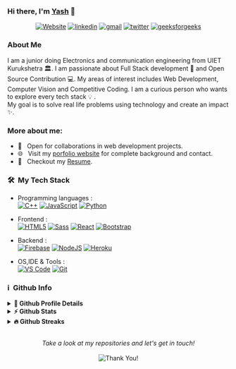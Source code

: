 ### Hi there, I'm [Yash](https://www.linkedin.com/in/yash-kumar-9b785b1a6/) 👋
<p align="center">
    <a href="https://its21yash.netlify.app/"><img alt="Website" title="website" src="https://img.shields.io/badge/-Website-47CCCC?style=flat&logo=Google-Chrome&logoColor=white&link="/></a>
  <a href="https://www.linkedin.com/in/yash-kumar-9b785b1a6/"><img alt="linkedin" title="Linkedin" src="https://img.shields.io/badge/LinkedIn-0077B5?style=flat&logo=linkedin&logoColor=white&link=https://www.linkedin.com/in/yash-kumar-9b785b1a6/"/></a>
  <a href="mailto:yash38709@gmail.com"><img alt="gmail" title="gmail" src="https://img.shields.io/badge/Gmail-red?style=flat&logo=Gmail&logoColor=white&link=mailto:yash38709@gmail.com"/></a>
<a href="https://twitter.com/me_yash_"><img alt="twitter" title="twitter" src="https://img.shields.io/badge/-Twitter-1ca0f1?style=flat&labelColor=1ca0f1&logo=twitter&logoColor=white&link=https://twitter.com/me_yash_"/></a>
<a href="https://auth.geeksforgeeks.org/user/yash22154/practice/"><img alt="geeksforgeeks" title="geeksforgeeks" src="https://img.shields.io/badge/-geeksforgeeks-success?style=flat&logo=geeksforgeeks&logoColor=white"/></a>
</p>

<h3>About Me</h3>

I am a junior doing Electronics and communication engineering from UIET Kurukshetra :classical_building:. I am passionate about Full Stack development 🚀 and Open Source Contribution 💻. My areas of interest includes Web Development, Computer Vision and Competitive Coding.
I am a curious person who wants to explore every tech stack :bulb: .<br>
My goal is to solve real life problems using technology and create an impact :sparkles:.

### More about me:

- 🤝 &nbsp; Open for collaborations in web development projects.
- 🌐 &nbsp; Visit my [porfolio website](https://its21yash.netlify.app/) for complete background and contact.
- 📝 &nbsp; Checkout my [Resume](https://drive.google.com/file/d/12hKgz063Nrvvy5BwMDbaqtGaZd_eDkMk/view?usp=sharing).

<h3> 🛠 &nbsp;My Tech Stack</h3>

- Programming languages : <br />
  [![C++](https://img.shields.io/badge/C%2B%2B-00599C?style=flat&logo=c%2B%2B&logoColor=white)](https://www.cplusplus.com/) 
  [![JavaScript](https://img.shields.io/badge/JavaScript-F7DF1E?style=flat&logo=javascript&logoColor=black)](https://developer.mozilla.org/en-US/docs/Web/JavaScript) 
  [![Python](https://img.shields.io/badge/Python-14354C?style=flat&logo=python&logoColor=white)](https://www.python.org)
- Frontend : <br />
  [![HTML5](https://img.shields.io/badge/HTML5-E34F26?style=flat&logo=html5&logoColor=white)](https://www.w3.org/html/) 
  [![Sass](https://img.shields.io/badge/Sass-CC6699?style=flat&logo=sass&logoColor=white)](https://sass-lang.com/)
  [![React](https://img.shields.io/badge/React-20232A?style=flat&logo=react&logoColor=61DAFB)](https://reactjs.org/) 
  [![Bootstrap](https://img.shields.io/badge/Bootstrap-563D7C?style=flat&logo=bootstrap&logoColor=white)](https://getbootstrap.com)
- Backend : <br />
  [![Firebase](https://img.shields.io/badge/-Firebase-2C2D72?style=flat&logo=firebase&logoColor=FFCA28)](https://firebase.google.com/) 
  [![NodeJS](https://img.shields.io/badge/Node.js-43853D?style=flat&logo=node.js&logoColor=white)](https://nodejs.org) 
  [![Heroku](https://img.shields.io/badge/Heroku-430098?style=flat&logo=heroku&logoColor=white)](https://heroku.com) 
  
- OS,IDE & Tools : <br />
  [![VS Code](http://img.shields.io/badge/-VS%20Code-5C2D91?style=flat&logo=visual-studio-code&logoColor=white)](https://code.visualstudio.com/) 
  [![Git](https://img.shields.io/badge/Git-F05032?style=flat&logo=git&logoColor=white)](https://git-scm.com/)

<h3>ℹ️ &nbsp;Github Info</h3>
<details>	
  <summary><b>🔎 Github Profile Details</b></summary>
<p align="center"><img height="180em" src="https://github-profile-summary-cards.vercel.app/api/cards/profile-details?username=yash2026&theme=github_dark" alt="yash2026" align = "center"/></p>
</details>
<details>	
  <summary><b>⚡ Github Stats</b></summary>
<p align="center"><img height="180em" src="https://github-readme-stats.vercel.app/api?username=yash2026&hide_border=true&count_private=true&show_icons=true&theme=radical" alt="yash2026" align = "center"/>
<img height="180em" src="https://github-readme-stats.vercel.app/api/top-langs?username=yash2026&show_icons=true&locale=en&layout=compact&hide_border=true&theme=radical" alt="yash2026" align = "center"/></p>
</details>
<details>
 <summary><b>🔥 Github Streaks</b></summary>
<p align="center"><img src="https://github-readme-streak-stats.herokuapp.com/?user=yash2026&theme=black-ice&hide_border=true&stroke=0000&background=0D1117&ring=e05397&fire=e05397&currStreakLabel=e05397" alt="yash2026" /></p>
</details>
<br>
 
<p align="center">
    <i>Take a look at my repositories and let's get in touch!</i><br><br>
   <img alt="Thank You!" title="Thank You" src="https://img.shields.io/badge/Thank-You-ff69b4.svg"/>
</p>
